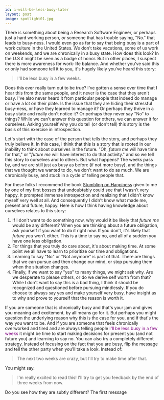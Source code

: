 ```yaml
---
id: i-will-be-less-busy-later
layout: post
image: spotlight01.jpg
---
```


There is something about being a Research Software Engineer, or perhaps just a hard working person,
_or_ someone that has trouble saying, "No." that leads to busy-ness. I would even go as far to say
that being busy is a part of work culture in the United States. We don't take vacations, some of us
work on weekends, and we are chronically in a busy state. How does this look? In the U.S it might
be seen as a badge of honor. But in other places, I suspect there is more awareness for work-life balance.
And whether you've said this or only had someone tell it to you, it's hugely likely you've heard this story:

> I'll be less busy in a few weeks.

Does this ever really turn out to be true? I've gotten a sense over time that I hear this from the same people,
and it never is the case that they aren't busy. I've also never heard it from particular people that indeed
do manage or have a lot on their plate. Is the issue that they are hiding their stressful busy-ness, or have
they learned to manage it? Or perhaps they thrive in a busy state and really don't notice it? Or perhaps
they never say "No" to things? While we can't answer this question for others, we can answer it for ourselves.
Asking yourself why you do tell (or don't tell) this story is the basis of this exercise in introspection.

Let's start with the case of the person that tells the story, and perhaps they truly believe it.
In this case, I think that this is a story that is rooted in our inability to think about ourselves in the future. "Oh, _future me_ will
have time for that," or "_future me_ will have interest to do that activity." and so we tell this
story to ourselves and to others. But what happens? The weeks pass by, and we are still just as busy as before
(if not more busy), and the things that we thought we wanted to do, we don't want to do as much.
We are chronically busy, and stuck in a cycle of telling people that.

For these folks I recommend the book [Stumbling on Happiness](https://www.amazon.com/Stumbling-Happiness-Daniel-Gilbert/dp/1400077427)
given to me by one of my first bosses that undoubtably could see that I wasn't very happy. It prompted
immense introspection and realizing that I didn't know myself very well at all. And consequently
I didn't know what made me, present and future, happy. Here is how I think having knowledge about ourselves relates to this story:

1. If I don't want to do something now, why would it be likely that _future me_ would be any different? When you are thinking about a future obligation, ask yourself if you want to do it right now. If you don't, it's likely that _future you_ won't either. This is a time to say no, and all of a sudden you have one less obligation.
2. For things that you truly do care about, it's about making time. At some point we all have to learn to prioritize our time and obligations. 
3. Learning to say "No" or "Not anymore" is part of that. There are things that we can pursue and then change our mind, or stop pursuing them when the situation changes.
4. Finally, if we want to say "yes" to many things, we might ask why. Are we desperate to please others, or do we derive self worth from that? While I don't want to say this is a bad thing, I think it should be recognized and questioned before pursuing mindlessly. If you do choose to always say yes and make yourself very busy, have insight as to why and prove to yourself that the reason is worth it.

If you are someone that is chronically busy and that's your jam and gives you meaning and excitement, by all means go for it.
But perhaps you might question the underlying reason why this is the case for you, and if that's the way you want to be.
And if you are someone that feels chronically overworked and tired and are always telling people <span style="color:purple">I'll be less busy in a few weeks</span>
it might be time to start making decisions for present you (and not future you) and learning to say no. You can also
try a completely different strategy. Instead of focusing on the fact that you are busy, flip the message and tell the
other party when you'll take a look. Instead of:

> The next two weeks are crazy, but I'll try to make time after that.

You might say.

> I'm really excited to read this! I'll try to get you feedback by the end of three weeks from now.

Do you see how they are subtly different? The first message
